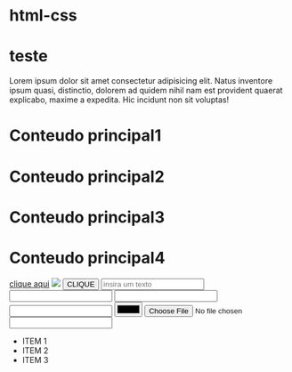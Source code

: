 # html-css

<!DOCTYPE html>
<html lang="en">
<head>
    <meta charset="UTF-8">
    <meta name="viewport" content="width=device-width, initial-scale=1.0">
    <link href="./styles/style.css" rel="stylesheet">
    <title>Site do Rosinha</title>
</head>
<body>
    <div>
        <h1 id="titulo-principal">teste</h1>
        <p>Lorem ipsum dolor sit amet consectetur adipisicing elit. Natus inventore ipsum quasi, distinctio, dolorem ad quidem nihil nam est provident quaerat explicabo, maxime a expedita. Hic incidunt non sit voluptas!</p>
    </div>
    <div>
        <h1 class="azul-g">Conteudo principal1</h1>
        <h1 class="azul-g">Conteudo principal2</h1>
        <h1 class="azul-g">Conteudo principal3</h1>
        <h1 class="azul-g">Conteudo principal4</h1>
    </div>
    <a href="https://github.com/anthonyhenriquecs">clique aqui</a>
    <img src="./assets/images/zoe.jpg">
    <button>CLIQUE</button>
    <input type="text" placeholder="insira um texto">
    <input type="email">
    <input type="password">
    <input type="number">
    <input type="color">
    <input type="file">
    <input type="text">
    <ul>
        <li> ITEM 1</li>
        <li> ITEM 2</li>
        <li> ITEM 3</li>
    </ul>


</body>
</html>

